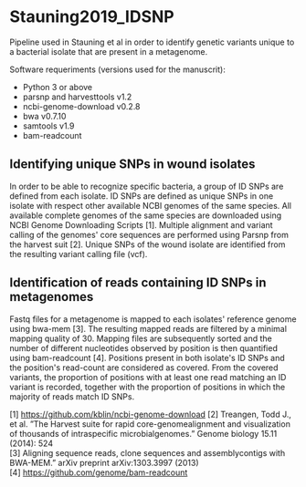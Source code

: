 # Stauning2019_IDSNP
Pipeline used in Stauning et al in order to identify genetic variants unique to a bacterial isolate that are present in a metagenome.  

Software requeriments (versions used for the manuscrit):  
 * Python 3 or above  
 * parsnp and harvesttools v1.2  
 * ncbi-genome-download v0.2.8  
 * bwa v0.7.10  
 * samtools v1.9  
 * bam-readcount  

## Identifying unique SNPs in wound isolates  
In order to be able to recognize specific bacteria, a group of ID SNPs are defined from each isolate. ID SNPs are defined as unique SNPs in one isolate with respect other available NCBI genomes of the same species. All available complete genomes of the same species are downloaded using NCBI Genome Downloading Scripts [1]. Multiple alignment and variant calling of the genomes' core sequences are performed using Parsnp from the harvest suit [2]. Unique SNPs of the wound isolate are identified from the resulting variant calling file (vcf).  

## Identification of reads containing ID SNPs in metagenomes  

Fastq files for a metagenome is mapped to each isolates' reference genome using bwa-mem [3]. The resulting mapped reads are filtered by a minimal mapping quality of 30. Mapping files are subsequently sorted and the number of different nucleotides observed by position is then quantified using bam-readcount [4]. Positions present in both isolate's ID SNPs and the position's read-count are considered as covered. From the covered variants, the proportion of positions with at least one read matching an ID variant is recorded, together with the proportion of positions in which the majority of reads match ID SNPs.  

[1] https://github.com/kblin/ncbi-genome-download
[2] Treangen,  Todd  J.,  et  al.  ”The  Harvest  suite  for  rapid  core-genomealignment  and  visualization  of  thousands  of  intraspecific  microbialgenomes.” Genome biology 15.11 (2014): 524  
[3] Aligning  sequence  reads,  clone  sequences  and  assemblycontigs with BWA-MEM.” arXiv preprint arXiv:1303.3997 (2013)  
[4] https://github.com/genome/bam-readcount  

